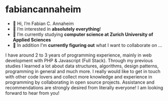 # fabiancannaheim

- 👋 Hi, I’m Fabian C. Annaheim
- 👀 I’m interested in **absolutely everything**!
- 🌱 I’m currently studying **computer science at Zurich University of Applied Sciences**
- 💞️ In addition I'm **currently figuring out** what I want to collaborate on ...

I have around 2 to 3 years of programming experience, mainly in web development with PHP & Javascript (Full Stack). Through my previous studies I learned a lot about data structures, algorithms, design patterns, programming in general and much more. I really would like to get in touch with other code lovers and collect more knowledge and experience in programming by collaborating in open source projects. Assistance and recommendations are strongly desired from literally everyone! I am looking forward to hear from you!

<!---
fabiancannaheim/fabiancannaheim is a ✨ special ✨ repository because its `README.md` (this file) appears on your GitHub profile.
You can click the Preview link to take a look at your changes.
--->
